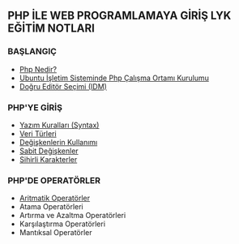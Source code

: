 ## PHP İLE WEB PROGRAMLAMAYA GİRİŞ LYK EĞİTİM NOTLARI


### BAŞLANGIÇ

- [Php Nedir?](https://github.com/yeniceri1453/Ubuntu-Php/blob/master/php/php_nedir.md)
- [Ubuntu İşletim Sisteminde Php Çalışma Ortamı Kurulumu](https://github.com/yeniceri1453/Ubuntu-Php)
- [Doğru Editör Seçimi (IDM)](https://github.com/yeniceri1453/Ubuntu-Php/blob/master/php/editor_secimi.md)

### PHP'YE GİRİŞ

- [Yazım Kuralları (Syntax)](https://github.com/yeniceri1453/Ubuntu-Php/blob/master/php/yazim_kurallari.md)
- [Veri Türleri](https://github.com/yeniceri1453/Ubuntu-Php/blob/master/php/veri_turleri.md)
- [Değişkenlerin Kullanımı](https://github.com/yeniceri1453/Ubuntu-Php/blob/master/php/degiskenler.md)
- [Sabit Değişkenler](https://github.com/yeniceri1453/Ubuntu-Php/blob/master/php/sabit_degiskenler.md)
- [Sihirli Karakterler](https://github.com/yeniceri1453/Ubuntu-Php/blob/master/php/sihirli_karakterler.md)

### PHP'DE OPERATÖRLER

- [Aritmatik Operatörler](https://github.com/yeniceri1453/Ubuntu-Php/blob/master/php/aritmatik.md)
- Atama Operatörleri
- Artırma ve Azaltma Operatörleri
- Karşılaştırma Operatörleri
- Mantıksal Operatörler
